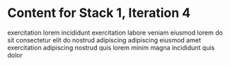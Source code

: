 # Content for Stack 1, Iteration 4
exercitation lorem incididunt exercitation labore veniam eiusmod lorem do sit consectetur elit do nostrud adipiscing adipiscing eiusmod amet exercitation adipiscing nostrud quis lorem minim magna incididunt quis dolor 

